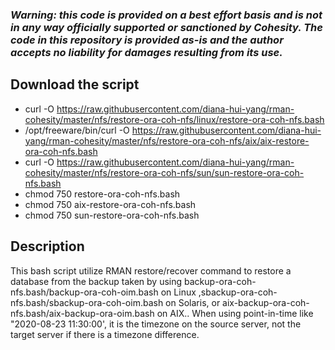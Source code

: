 ### ***Warning: this code is provided on a best effort basis and is not in any way officially supported or sanctioned by Cohesity. The code in this repository is provided as-is and the author accepts no liability for damages resulting from its use.***

## Download the script
- curl -O https://raw.githubusercontent.com/diana-hui-yang/rman-cohesity/master/nfs/restore-ora-coh-nfs/linux/restore-ora-coh-nfs.bash
- /opt/freeware/bin/curl -O https://raw.githubusercontent.com/diana-hui-yang/rman-cohesity/master/nfs/restore-ora-coh-nfs/aix/aix-restore-ora-coh-nfs.bash
- curl -O https://raw.githubusercontent.com/diana-hui-yang/rman-cohesity/master/nfs/restore-ora-coh-nfs/sun/sun-restore-ora-coh-nfs.bash
- chmod 750 restore-ora-coh-nfs.bash
- chmod 750 aix-restore-ora-coh-nfs.bash
- chmod 750 sun-restore-ora-coh-nfs.bash

## Description
This bash script utilize RMAN restore/recover command to restore a database from the backup taken by using backup-ora-coh-nfs.bash/backup-ora-coh-oim.bash on Linux ,sbackup-ora-coh-nfs.bash/sbackup-ora-coh-oim.bash on Solaris, or aix-backup-ora-coh-nfs.bash/aix-backup-ora-oim.bash on AIX.. When using point-in-time like "2020-08-23 11:30:00', it is the timezone on the source server, not the target server if there is a timezone difference. 

